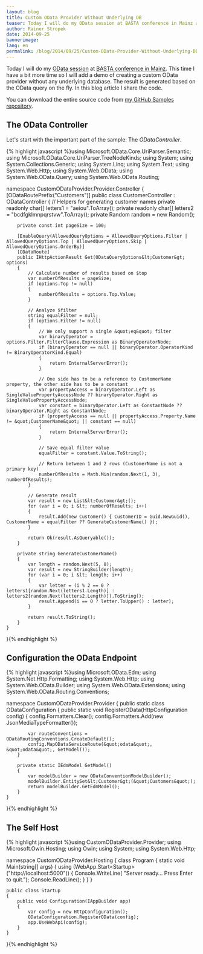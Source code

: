 ```yaml
---
layout: blog
title: Custom OData Provider Without Underlying DB
teaser: Today I will do my OData session at BASTA conference in Mainz again. This time I have a bit more time so I will add a demo of creating a custom OData provider without any underlying database. The result is generated based on the OData query on the fly. In this blog article I share the code.
author: Rainer Stropek
date: 2014-09-25
bannerimage: 
lang: en
permalink: /blog/2014/09/25/Custom-OData-Provider-Without-Underlying-DB
---
```


<p xmlns="http://www.w3.org/1999/xhtml">Today I will do my <a href="http://www.software-architects.com/devblog/2014/09/12/10-OData-FAQs" target="_blank">OData session</a> at <a href="http://basta.net/2014/sessions/custom-odata-providers-mit-aspnet-web-api" target="_blank">BASTA conference in Mainz</a>. This time I have a bit more time so I will add a demo of creating a custom OData provider without any underlying database. The result is generated based on the OData query on the fly. In this blog article I share the code.</p><p class="showcase" xmlns="http://www.w3.org/1999/xhtml">You can download the entire source code from <a href="https://github.com/rstropek/Samples/tree/master/CustomODataProvider" target="_blank">my GitHub Samples repository</a>.</p><h2 xmlns="http://www.w3.org/1999/xhtml">The OData Controller</h2><p xmlns="http://www.w3.org/1999/xhtml">Let's start with the important part of the sample: The <em>ODataController</em>.</p>{% highlight javascript %}using Microsoft.OData.Core.UriParser.Semantic;
using Microsoft.OData.Core.UriParser.TreeNodeKinds;
using System;
using System.Collections.Generic;
using System.Linq;
using System.Text;
using System.Web.Http;
using System.Web.OData;
using System.Web.OData.Query;
using System.Web.OData.Routing;

namespace CustomODataProvider.Provider.Controller
{
    [ODataRoutePrefix(&quot;Customers&quot;)]
    public class CustomerController : ODataController
    {
        // Helpers for generating customer names
        private readonly char[] letters1 = &quot;aeiou&quot;.ToArray();
        private readonly char[] letters2 = &quot;bcdfgklmnpqrstvw&quot;.ToArray();
        private Random random = new Random();

        private const int pageSize = 100;

        [EnableQuery(AllowedQueryOptions = AllowedQueryOptions.Filter | AllowedQueryOptions.Top | AllowedQueryOptions.Skip | AllowedQueryOptions.OrderBy)]
        [ODataRoute]
        public IHttpActionResult Get(ODataQueryOptions&lt;Customer&gt; options)
        {
            // Calculate number of results based on $top
            var numberOfResults = pageSize;
            if (options.Top != null)
            {
                numberOfResults = options.Top.Value;
            }

            // Analyze $filter
            string equalFilter = null;
            if (options.Filter != null)
            {
                // We only support a single &quot;eq&quot; filter
                var binaryOperator = options.Filter.FilterClause.Expression as BinaryOperatorNode;
                if (binaryOperator == null || binaryOperator.OperatorKind != BinaryOperatorKind.Equal)
                {
                    return InternalServerError();
                }

                // One side has to be a reference to CustomerName property, the other side has to be a constant
                var propertyAccess = binaryOperator.Left as SingleValuePropertyAccessNode ?? binaryOperator.Right as SingleValuePropertyAccessNode;
                var constant = binaryOperator.Left as ConstantNode ?? binaryOperator.Right as ConstantNode;
                if (propertyAccess == null || propertyAccess.Property.Name != &quot;CustomerName&quot; || constant == null)
                {
                    return InternalServerError();
                }

                // Save equal filter value
                equalFilter = constant.Value.ToString();

                // Return between 1 and 2 rows (CustomerName is not a primary key)
                numberOfResults = Math.Min(random.Next(1, 3), numberOfResults);
            }

            // Generate result
            var result = new List&lt;Customer&gt;();
            for (var i = 0; i &lt; numberOfResults; i++)
            {
                result.Add(new Customer() { CustomerID = Guid.NewGuid(), CustomerName = equalFilter ?? GenerateCustomerName() });
            }

            return Ok(result.AsQueryable());
        }

        private string GenerateCustomerName()
        {
            var length = random.Next(5, 8);
            var result = new StringBuilder(length);
            for (var i = 0; i &lt; length; i++)
            {
                var letter = (i % 2 == 0 ? letters1[random.Next(letters1.Length)] : letters2[random.Next(letters2.Length)]).ToString();
                result.Append(i == 0 ? letter.ToUpper() : letter);
            }

            return result.ToString();
        }
    }
}{% endhighlight %}<h2 xmlns="http://www.w3.org/1999/xhtml">Configuration the OData Endpoint</h2>{% highlight javascript %}using Microsoft.OData.Edm;
using System.Net.Http.Formatting;
using System.Web.Http;
using System.Web.OData.Builder;
using System.Web.OData.Extensions;
using System.Web.OData.Routing.Conventions;

namespace CustomODataProvider.Provider
{
    public static class ODataConfiguration
    {
        public static void RegisterOData(HttpConfiguration config)
        {
            config.Formatters.Clear();
            config.Formatters.Add(new JsonMediaTypeFormatter());

            var routeConventions = ODataRoutingConventions.CreateDefault();
            config.MapODataServiceRoute(&quot;odata&quot;, &quot;odata&quot;, GetModel());
        }

        private static IEdmModel GetModel()
        {
            var modelBuilder = new ODataConventionModelBuilder();
            modelBuilder.EntitySet&lt;Customer&gt;(&quot;Customers&quot;);
            return modelBuilder.GetEdmModel();
        }
    }
}{% endhighlight %}<h2 xmlns="http://www.w3.org/1999/xhtml">The Self Host</h2>{% highlight javascript %}using CustomODataProvider.Provider;
using Microsoft.Owin.Hosting;
using Owin;
using System;
using System.Web.Http;

namespace CustomODataProvider.Hosting
{
    class Program
    {
        static void Main(string[] args)
        {
            using (WebApp.Start&lt;Startup&gt;(&quot;http://localhost:5000&quot;)) 
            { 
                Console.WriteLine( &quot;Server ready... Press Enter to quit.&quot;); 
                Console.ReadLine(); 
            }
        }
    }

    public class Startup
    {
        public void Configuration(IAppBuilder app)
        {
            var config = new HttpConfiguration();
            ODataConfiguration.RegisterOData(config);
            app.UseWebApi(config);
        }
    }
}{% endhighlight %}